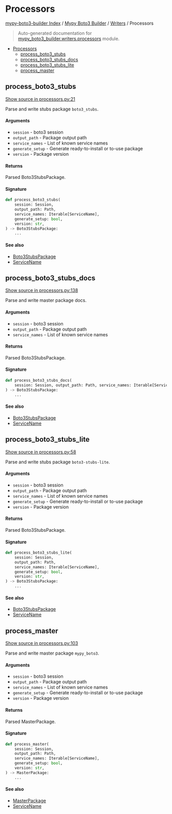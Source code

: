 # Processors

[mypy-boto3-builder Index](../../README.md#mypy-boto3-builder-index) /
[Mypy Boto3 Builder](../index.md#mypy-boto3-builder) /
[Writers](./index.md#writers) /
Processors

> Auto-generated documentation for [mypy_boto3_builder.writers.processors](https://github.com/youtype/mypy_boto3_builder/blob/main/mypy_boto3_builder/writers/processors.py) module.

- [Processors](#processors)
  - [process_boto3_stubs](#process_boto3_stubs)
  - [process_boto3_stubs_docs](#process_boto3_stubs_docs)
  - [process_boto3_stubs_lite](#process_boto3_stubs_lite)
  - [process_master](#process_master)

## process_boto3_stubs

[Show source in processors.py:21](https://github.com/youtype/mypy_boto3_builder/blob/main/mypy_boto3_builder/writers/processors.py#L21)

Parse and write stubs package `boto3_stubs`.

#### Arguments

- `session` - boto3 session
- `output_path` - Package output path
- `service_names` - List of known service names
- `generate_setup` - Generate ready-to-install or to-use package
- `version` - Package version

#### Returns

Parsed Boto3StubsPackage.

#### Signature

```python
def process_boto3_stubs(
    session: Session,
    output_path: Path,
    service_names: Iterable[ServiceName],
    generate_setup: bool,
    version: str,
) -> Boto3StubsPackage:
    ...
```

#### See also

- [Boto3StubsPackage](../structures/boto3_stubs_package.md#boto3stubspackage)
- [ServiceName](../service_name.md#servicename)



## process_boto3_stubs_docs

[Show source in processors.py:138](https://github.com/youtype/mypy_boto3_builder/blob/main/mypy_boto3_builder/writers/processors.py#L138)

Parse and write master package docs.

#### Arguments

- `session` - boto3 session
- `output_path` - Package output path
- `service_names` - List of known service names

#### Returns

Parsed Boto3StubsPackage.

#### Signature

```python
def process_boto3_stubs_docs(
    session: Session, output_path: Path, service_names: Iterable[ServiceName]
) -> Boto3StubsPackage:
    ...
```

#### See also

- [Boto3StubsPackage](../structures/boto3_stubs_package.md#boto3stubspackage)
- [ServiceName](../service_name.md#servicename)



## process_boto3_stubs_lite

[Show source in processors.py:58](https://github.com/youtype/mypy_boto3_builder/blob/main/mypy_boto3_builder/writers/processors.py#L58)

Parse and write stubs package `boto3-stubs-lite`.

#### Arguments

- `session` - boto3 session
- `output_path` - Package output path
- `service_names` - List of known service names
- `generate_setup` - Generate ready-to-install or to-use package
- `version` - Package version

#### Returns

Parsed Boto3StubsPackage.

#### Signature

```python
def process_boto3_stubs_lite(
    session: Session,
    output_path: Path,
    service_names: Iterable[ServiceName],
    generate_setup: bool,
    version: str,
) -> Boto3StubsPackage:
    ...
```

#### See also

- [Boto3StubsPackage](../structures/boto3_stubs_package.md#boto3stubspackage)
- [ServiceName](../service_name.md#servicename)



## process_master

[Show source in processors.py:103](https://github.com/youtype/mypy_boto3_builder/blob/main/mypy_boto3_builder/writers/processors.py#L103)

Parse and write master package `mypy_boto3`.

#### Arguments

- `session` - boto3 session
- `output_path` - Package output path
- `service_names` - List of known service names
- `generate_setup` - Generate ready-to-install or to-use package
- `version` - Package version

#### Returns

Parsed MasterPackage.

#### Signature

```python
def process_master(
    session: Session,
    output_path: Path,
    service_names: Iterable[ServiceName],
    generate_setup: bool,
    version: str,
) -> MasterPackage:
    ...
```

#### See also

- [MasterPackage](../structures/master_package.md#masterpackage)
- [ServiceName](../service_name.md#servicename)


